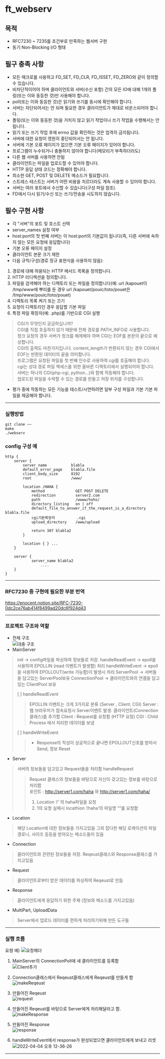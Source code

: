 # ft_webserv
## 목적
- RFC7230 ~ 7235를 조건부로 만족하는 웹서버 구현
- 동기 Non-Blocking I/O 형태

## 필구 충족 사항
- 모든 매크로를 사용하고 FD_SET, FD_CLR, FD_ISSET, FD_ZERO와 같이 정의할 수 있습니다.
- 비차단적이어야 하며 클라이언트와 서버(수신 포함) 간의 모든 IO에 대해 1개의 폴링(또는 이와 동등한 것)만 사용해야 합니다.
- poll(또는 이와 동등한 것)은 읽기와 쓰기를 동시에 확인해야 합니다.
- 서버는 차단되어서는 안 되며 필요한 경우 클라이언트가 제대로 바운스되어야 합니다.
- 폴링(또는 이와 동등한 것)을 거치지 않고 읽기 작업이나 쓰기 작업을 수행해서는 안 됩니다.
- 읽기 또는 쓰기 작업 후에 errno 값을 확인하는 것은 엄격히 금지됩니다.
- 서버에 대한 요청이 영원히 중단되어서는 안 됩니다.
- 서버에 기본 오류 페이지가 없으면 기본 오류 페이지가 있어야 합니다.
- 프로그램이 누수되거나 충돌하지 않아야 합니다(메모리가 부족하더라도)
- 다른 웹 서버를 사용하면 안됨
- 클라이언트는 파일을 업로드할 수 있어야 합니다.
- HTTP 응답 상태 코드는 정확해야 합니다.
- 최소한 GET, POST 및 DELETE 메소드가 필요합니다.
- 스트레스 테스트는 서버가 어떤 비용을 치르더라도 계속 사용할 수 있어야 합니다.
- 서버는 여러 포트에서 수신할 수 있습니다(구성 파일 참조).
- FD에서 다시 읽기/수신 또는 쓰기/전송을 시도하지 않습니다.

## 필수 구현 사항
- 각 "서버"의 포트 및 호스트 선택
- server_names 설정 여부
- host:port의 첫 번째 서버는 이 host:port의 기본값이 됩니다(즉, 다른 서버에 속하지 않는 모든 요청에 응답합니다)
- 기본 오류 페이지 설정
- 클라이언트 본문 크기 제한
- 다음 규칙/구성(경로 정규 표현식을 사용하지 않음):
1. 경로에 대해 허용되는 HTTP 메서드 목록을 정의합니다.
2. HTTP 리디렉션을 정의합니다.
3. 파일을 검색해야 하는 디렉토리 또는 파일을 정의합니다(예: url /kapouet이 /tmp/www에 뿌리를 둔 경우 url /kapouet/pouic/toto/pouet은 /tmp/www/pouic/toto/pouet)
4. 디렉토리 목록 켜기 또는 끄기
5. 요청이 디렉토리인 경우 응답할 기본 파일
6. 특정 파일 확장자(예: .php)를 기반으로 CGI 실행
> CGI가 무엇인지 궁금하십니까?  
> CGI를 직접 호출하지 않기 때문에 전체 경로를 PATH_INFO로 사용합니다.  
> 청크 요청의 경우 서버가 청크를 해제해야 하며 CGI는 EOF를 본문의 끝으로 예상합니다.  
> CGI의 출력도 마찬가지입니다. content_length가 반환되지 않는 경우 CGI에서 EOF는 반환된 데이터의 끝을 의미합니다.  
> 프로그램은 요청된 파일을 첫 번째 인수로 사용하여 cgi를 호출해야 합니다.  
> cgi는 상대 경로 파일 액세스를 위한 올바른 디렉토리에서 실행되어야 합니다.  
> 서버는 하나의 CGI(php-cgi, python...)와 함께 작동해야 합니다.  
> 업로드된 파일을 수락할 수 있는 경로를 만들고 저장 위치를 구성합니다.  
- 평가 중에 작동하는 모든 기능을 테스트/시연하려면 일부 구성 파일과 기본 기본 파일을 제공해야 합니다.  

---------------

### 실행방법
```
git clone ~~
make
./webserv
```

### config 구성 예
```
http {
	server {
		server_name           blabla
		default_error_page    blabla.file
		client_body_size      8192
	  	root                  /www/            
		
		location /HAHA {
			method              GET POST DELETE
			redirection         server2.com
			path                /wwww/hoho/
			directory_listing   on | off
			default_file_to_answer_if_the_request_is_a_directory blabla.file
			cgi기본확장자 	      .cgi
			upload_directory    /www/upload
			
			return 307 blabla2 
		}

		location { } ...
	}

	server {
			server_name blabla2
         		....
  	}
}
```

------------------ 

### RFC7230 중 구현에 필요한 부분 번역
https://enocent.notion.site/RFC-7230-0dc2ce76ab414f8499ad20dc6f924d43

-------------------

### 프로젝트 구조와 역할
- 전체 구조  
![대충 구조](https://user-images.githubusercontent.com/57505385/202895546-f28e5bbd-68f4-4dd0-bc12-b422bf0aebe4.png)  
- MainServer
> init → config파일을 파싱하여 정보들로 저장.
> handleReadEvent → epoll을 사용하여 EPOLLIN (read 이벤트가 발생함) 처리
> handleWriteEvent → epoll을 사용하여 EPOLLOUT(write 가능함)이 발생시 처리
> ServerPool → 서버들을 담고있는 ServerPool보유
> ConnectionPool → 클라이언트와의 연결을 담고있는 ClientPool 보유
>
> [ ]  handleReadEvent
>> EPOLLIN 이벤트는 크게 3가지로 분류 (Server , Client, CGI)
>> Server : 웹 브라우저가 접속요청시 Server이벤트 발생. 클라이언트(Connection 클래스)를 추가함
>> Client  :  Request를 요청함 (HTTP 요청)
>> CGI : Child Process 에서 처리한 데이터를 보냄
>
> [ ]  handleWriteEvent
>> - Response의 작성이 성공적으로 끝나면 EPOLLOUT신호를 받아서 Send, 정보 Reset

- Server
> 서버의 정보들을 담고있고 Request들을 처리함
> handleRequest
>> Request 클래스의 정보들을 바탕으로 자신이 갖고있는 정보를 바탕으로 처리함  
>> 포인트 :  http://server1.com/haha 와 http://server1.com/haha/
>> 1. Location ‘/’ 의 haha파일을 요청
>> 2. 1의 요청 실패시 locathion ‘/haha’의 파일명 “”를 요청함  

- Location
> 해당 Location에 대한 정보들을 가지고있음
> 그외 잡다한 해당 로케이션의 파일경로나, 사이즈 등등을 받아오는 메소드들이 있음

- Connection
> 클라이언트와 관련된 정보들을 저장.
> Reqeust클래스와 Response클래스를 가지고있음

- Request
> 클라이언트로부터 받은 데이터를 파싱하여 Reqeust로 만듬

- Response
> 클라이언트에게 응답하기 위한 주체 (정보와 메소드를 가지고있음)

- MultiPart, UploadData
> Server에서 업로드 데이터를 편하게 처리하기위해 만든 도구들

-----------------------

### 실행 흐름
요쳥 예)
![요청헤더](https://user-images.githubusercontent.com/57505385/202898039-c518f0a5-ce37-4bc3-8c60-352376c77912.png)

1. MainServer의 ConnectionPoll에 새 클라이언트를 등록함  
![Client추가](https://user-images.githubusercontent.com/57505385/202898069-0f696f15-2701-4422-92ed-4fb81913402d.png)

2. Connection클래스에서 Reqeust클래스에게 Reqeust를 만들게 함  
![makeReqeust](https://user-images.githubusercontent.com/57505385/202898082-29f428c0-9112-45d2-b11c-a141dafb8ff4.png)

3. 만들어진 Reqeust  
![request](https://user-images.githubusercontent.com/57505385/202898099-4d1bfbca-74cc-4d13-a621-89de7d6e065f.png)

4. 만들어진 Reqeust를 바탕으로 Server에게 처리해달라고 함.  
![makeResponse](https://user-images.githubusercontent.com/57505385/202898118-db5855ea-fc38-4cc1-8a01-97b2426f2e9d.png)

5. 만들어진 Response  
![response](https://user-images.githubusercontent.com/57505385/202898128-a709522c-ed61-4cd6-840e-67668ed23c5c.png)

6. handleWriteEvent에서 response가 완성되었으면 클라이언트에게 보내고 리셋  
![2022-04-04 오후 12-36-26](https://user-images.githubusercontent.com/57505385/202898139-38524806-e165-4efe-bde7-c845d135fb46.png)

--------------------------
